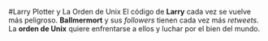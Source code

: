 #Larry Plotter y La Orden de Unix
El código de **Larry** cada vez se vuelve más peligroso.
**Ballmermort** y sus *followers* tienen cada vez más *retweets*.
La **orden de Unix** quiere enfrentarse a ellos y luchar por el bien del mundo.

